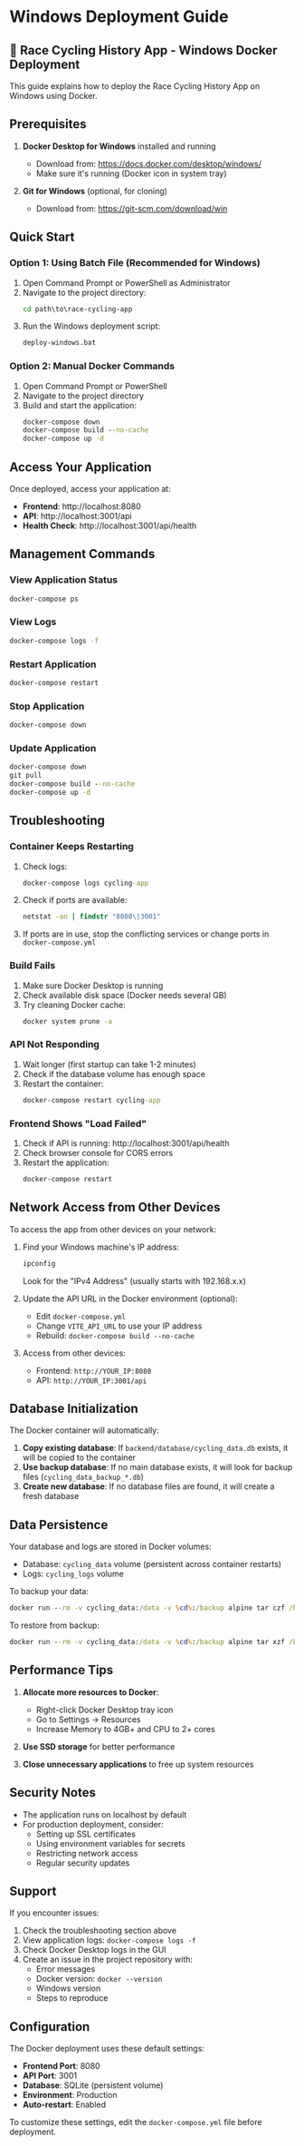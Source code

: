 # Windows Deployment Guide

## 🚴 Race Cycling History App - Windows Docker Deployment

This guide explains how to deploy the Race Cycling History App on Windows using Docker.

## Prerequisites

1. **Docker Desktop for Windows** installed and running
   - Download from: https://docs.docker.com/desktop/windows/
   - Make sure it's running (Docker icon in system tray)

2. **Git for Windows** (optional, for cloning)
   - Download from: https://git-scm.com/download/win

## Quick Start

### Option 1: Using Batch File (Recommended for Windows)

1. Open Command Prompt or PowerShell as Administrator
2. Navigate to the project directory:
   ```cmd
   cd path\to\race-cycling-app
   ```
3. Run the Windows deployment script:
   ```cmd
   deploy-windows.bat
   ```

### Option 2: Manual Docker Commands

1. Open Command Prompt or PowerShell
2. Navigate to the project directory
3. Build and start the application:
   ```cmd
   docker-compose down
   docker-compose build --no-cache
   docker-compose up -d
   ```

## Access Your Application

Once deployed, access your application at:

- **Frontend**: http://localhost:8080
- **API**: http://localhost:3001/api
- **Health Check**: http://localhost:3001/api/health

## Management Commands

### View Application Status
```cmd
docker-compose ps
```

### View Logs
```cmd
docker-compose logs -f
```

### Restart Application
```cmd
docker-compose restart
```

### Stop Application
```cmd
docker-compose down
```

### Update Application
```cmd
docker-compose down
git pull
docker-compose build --no-cache
docker-compose up -d
```

## Troubleshooting

### Container Keeps Restarting

1. Check logs:
   ```cmd
   docker-compose logs cycling-app
   ```

2. Check if ports are available:
   ```cmd
   netstat -an | findstr "8080\|3001"
   ```

3. If ports are in use, stop the conflicting services or change ports in `docker-compose.yml`

### Build Fails

1. Make sure Docker Desktop is running
2. Check available disk space (Docker needs several GB)
3. Try cleaning Docker cache:
   ```cmd
   docker system prune -a
   ```

### API Not Responding

1. Wait longer (first startup can take 1-2 minutes)
2. Check if the database volume has enough space
3. Restart the container:
   ```cmd
   docker-compose restart cycling-app
   ```

### Frontend Shows "Load Failed"

1. Check if API is running: http://localhost:3001/api/health
2. Check browser console for CORS errors
3. Restart the application:
   ```cmd
   docker-compose restart
   ```

## Network Access from Other Devices

To access the app from other devices on your network:

1. Find your Windows machine's IP address:
   ```cmd
   ipconfig
   ```
   Look for the "IPv4 Address" (usually starts with 192.168.x.x)

2. Update the API URL in the Docker environment (optional):
   - Edit `docker-compose.yml`
   - Change `VITE_API_URL` to use your IP address
   - Rebuild: `docker-compose build --no-cache`

3. Access from other devices:
   - Frontend: `http://YOUR_IP:8080`
   - API: `http://YOUR_IP:3001/api`

## Database Initialization

The Docker container will automatically:

1. **Copy existing database**: If `backend/database/cycling_data.db` exists, it will be copied to the container
2. **Use backup database**: If no main database exists, it will look for backup files (`cycling_data_backup_*.db`)
3. **Create new database**: If no database files are found, it will create a fresh database

## Data Persistence

Your database and logs are stored in Docker volumes:
- Database: `cycling_data` volume (persistent across container restarts)
- Logs: `cycling_logs` volume

To backup your data:
```cmd
docker run --rm -v cycling_data:/data -v %cd%:/backup alpine tar czf /backup/cycling_data_backup.tar.gz /data
```

To restore from backup:
```cmd
docker run --rm -v cycling_data:/data -v %cd%:/backup alpine tar xzf /backup/cycling_data_backup.tar.gz -C /
```

## Performance Tips

1. **Allocate more resources to Docker**:
   - Right-click Docker Desktop tray icon
   - Go to Settings → Resources
   - Increase Memory to 4GB+ and CPU to 2+ cores

2. **Use SSD storage** for better performance

3. **Close unnecessary applications** to free up system resources

## Security Notes

- The application runs on localhost by default
- For production deployment, consider:
  - Setting up SSL certificates
  - Using environment variables for secrets
  - Restricting network access
  - Regular security updates

## Support

If you encounter issues:

1. Check the troubleshooting section above
2. View application logs: `docker-compose logs -f`
3. Check Docker Desktop logs in the GUI
4. Create an issue in the project repository with:
   - Error messages
   - Docker version: `docker --version`
   - Windows version
   - Steps to reproduce

## Configuration

The Docker deployment uses these default settings:

- **Frontend Port**: 8080
- **API Port**: 3001
- **Database**: SQLite (persistent volume)
- **Environment**: Production
- **Auto-restart**: Enabled

To customize these settings, edit the `docker-compose.yml` file before deployment.